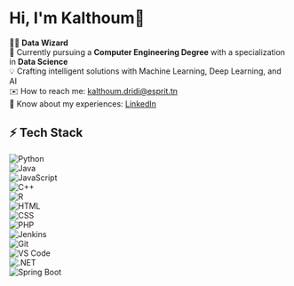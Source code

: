 # Hi, I'm Kalthoum👋 

🧙‍♀️ **Data Wizard**  
🌟 Currently pursuing a **Computer Engineering Degree** with a specialization in **Data Science**  
💡 Crafting intelligent solutions with Machine Learning, Deep Learning, and AI  
✉️ How to reach me: [kalthoum.dridi@esprit.tn](mailto:kalthoum.dridi@esprit.tn)  
🔗 Know about my experiences: [LinkedIn](https://www.linkedin.com/in/kalthoumdridi)

## ⚡ Tech Stack

![Python](https://img.shields.io/badge/-Python-3776AB?logo=python&logoColor=white&style=for-the-badge)  
![Java](https://img.shields.io/badge/-Java-007396?logo=java&logoColor=white&style=for-the-badge)  
![JavaScript](https://img.shields.io/badge/-JavaScript-F7DF1E?logo=javascript&logoColor=black&style=for-the-badge)  
![C++](https://img.shields.io/badge/-C++-00599C?logo=c%2B%2B&logoColor=white&style=for-the-badge)  
![R](https://img.shields.io/badge/-R-276DC3?logo=r&logoColor=white&style=for-the-badge)  
![HTML](https://img.shields.io/badge/-HTML5-E34F26?logo=html5&logoColor=white&style=for-the-badge)  
![CSS](https://img.shields.io/badge/-CSS3-1572B6?logo=css3&logoColor=white&style=for-the-badge)  
![PHP](https://img.shields.io/badge/-PHP-777BB4?logo=php&logoColor=white&style=for-the-badge)  
![Jenkins](https://img.shields.io/badge/-Jenkins-D24939?logo=jenkins&logoColor=white&style=for-the-badge)  
![Git](https://img.shields.io/badge/-Git-F05032?logo=git&logoColor=white&style=for-the-badge)  
![VS Code](https://img.shields.io/badge/-VS%20Code-007ACC?logo=visual-studio-code&logoColor=white&style=for-the-badge)  
![.NET](https://img.shields.io/badge/-.NET-512BD4?logo=dotnet&logoColor=white&style=for-the-badge)  
![Spring Boot](https://img.shields.io/badge/-Spring%20Boot-6DB33F?logo=spring-boot&logoColor=white&style=for-the-badge)
